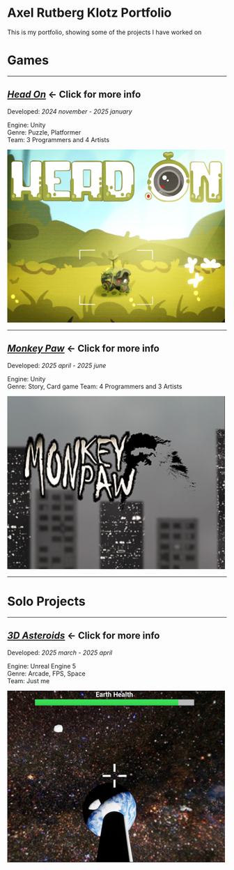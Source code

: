 # Axel Rutberg Klotz Portfolio
This is my portfolio, showing some of the projects I have worked on

# Games
---

## [_Head On_](/HeadOn) ← Click for more info 
Developed: _2024 november - 2025 january_

Engine: Unity  
Genre: Puzzle, Platformer  
Team: 3 Programmers and 4 Artists

<img src="https://github.com/AxelRK32/Portfolio/blob/main/Images/2rH3l%2B.png?raw=true" width=500/>

---
## [_Monkey Paw_](/MonkeyPaw) ← Click for more info 
Developed: _2025 april - 2025 june_

Engine: Unity  
Genre: Story, Card game
Team: 4 Programmers and 3 Artists

<img src="https://github.com/AxelRK32/Portfolio/blob/main/Images/2Tfm1.png?raw=true" width=500/>

---

# Solo Projects
---

## [_3D Asteroids_](/3DAsteroids) ← Click for more info 
Developed: _2025 march - 2025 april_

Engine: Unreal Engine 5  
Genre: Arcade, FPS, Space  
Team: Just me

<img src="https://github.com/AxelRK32/Portfolio/blob/main/3DAsteroids/Images/dsfSF3frd.png?raw=true" width=500/>
